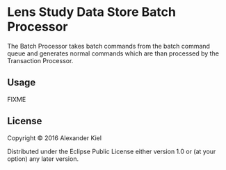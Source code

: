 # Lens Study Data Store Batch Processor

The Batch Processor takes batch commands from the batch command queue and generates normal commands which are than processed by the Transaction Processor.

## Usage

FIXME

## License

Copyright © 2016 Alexander Kiel

Distributed under the Eclipse Public License either version 1.0 or (at
your option) any later version.
